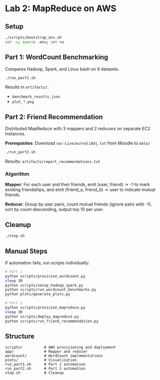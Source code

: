 # Lab 2: MapReduce on AWS

## Setup

```bash
./scripts/bootstrap_env.sh
set -a; source .env; set +a
```

## Part 1: WordCount Benchmarking

Compares Hadoop, Spark, and Linux bash on 9 datasets.

```bash
./run_part1.sh
```

Results in `artifacts/`:
- `benchmark_results.json`
- `plot_*.png`


## Part 2: Friend Recommendation

Distributed MapReduce with 3 mappers and 2 reducers on separate EC2 instances.

**Prerequisites**: Download `soc-LiveJournal1Adj.txt` from Moodle to `data/`

```bash
./run_part2.sh
```

Results: `artifacts/report_recommendations.txt`


### Algorithm

**Mapper**: For each user and their friends, emit (user, friend) -> -1 to mark existing friendships, and emit (friend_a, friend_b) -> user to indicate mutual friends.

**Reducer**: Group by user pairs, count mutual friends (ignore pairs with -1), sort by count descending, output top 10 per user.

## Cleanup

```bash
./stop.sh
```

## Manual Steps

If automation fails, run scripts individually:

```bash
# Part 1
python scripts/provision_wordcount.py
sleep 30
python scripts/setup_hadoop_spark.py
python scripts/run_wordcount_benchmarks.py
python plots/generate_plots.py

# Part 2
python scripts/provision_mapreduce.py
sleep 30
python scripts/deploy_mapreduce.py
python scripts/run_friend_recommendation.py
```

## Structure

```
scripts/          # AWS provisioning and deployment
app/              # Mapper and reducer
wordcount/        # WordCount implementations
plots/            # Visualization
run_part1.sh      # Part 1 automation
run_part2.sh      # Part 2 automation
stop.sh           # Cleanup
```
